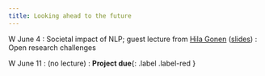 ```yaml
---
title: Looking ahead to the future
---
```


W June 4
: Societal impact of NLP; guest lecture from [Hila Gonen](https://gonenhila.github.io/) ([slides](https://drive.google.com/file/d/10EzlUqPPArywPYqIhPiOVDLfEf9jNLKv/view?usp=sharing))
: Open research challenges

W June 11
: (no lecture)
  : **Project due**{: .label .label-red }
